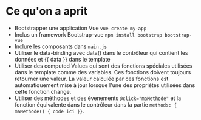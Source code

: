 
# Ce qu'on a aprit

- Bootstrapper une application Vue `vue create my-app`
- Inclus un framework Bootstrap-vue `npm install bootstrap bootstrap-vue`
- Inclure les composants dans `main.js`
- Utiliser le data-binding avec data() dans le contrôleur qui contient les données
  et {{ data }} dans le template
- Utiliser des computed Values qui sont des fonctions spéciales utilisées dans le template comme des variables. Ces fonctions doivent toujours retourner une valeur. La valeur calculée par ces fonctions est automatiquement mise à jour lorsque l'une des propriétés utilisées dans cette fonction change.
- Utiliser des méthodes et des évenements `@click="maMethode"` et la fonction équivalente dans le contrôleur dans la partie `methods: { maMethode() { code ici }}`.
